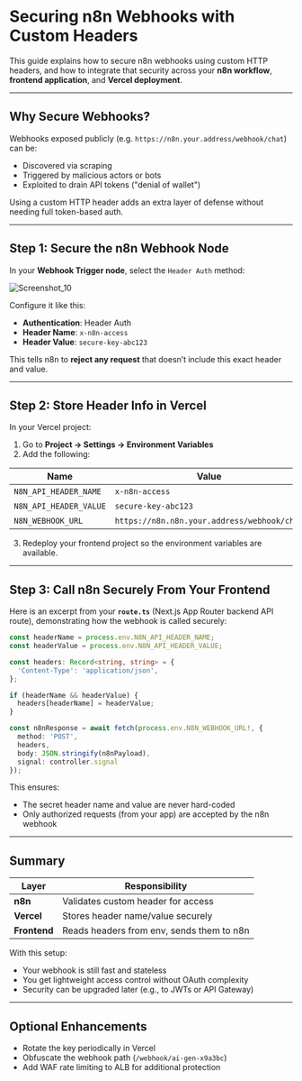 # Securing n8n Webhooks with Custom Headers

This guide explains how to secure n8n webhooks using custom HTTP headers, and how to integrate that security across your **n8n workflow**, **frontend application**, and **Vercel deployment**.

---

## Why Secure Webhooks?

Webhooks exposed publicly (e.g. `https://n8n.your.address/webhook/chat`) can be:

* Discovered via scraping
* Triggered by malicious actors or bots
* Exploited to drain API tokens ("denial of wallet")

Using a custom HTTP header adds an extra layer of defense without needing full token-based auth.

---

## Step 1: Secure the n8n Webhook Node

In your **Webhook Trigger node**, select the `Header Auth` method:

![Screenshot_10](https://github.com/user-attachments/assets/fee7fc79-d586-4afd-a981-a18551dcee27)


Configure it like this:

* **Authentication**: Header Auth
* **Header Name**: `x-n8n-access`
* **Header Value**: `secure-key-abc123`

This tells n8n to **reject any request** that doesn’t include this exact header and value.

---

## Step 2: Store Header Info in Vercel

In your Vercel project:

1. Go to **Project → Settings → Environment Variables**
2. Add the following:

| Name                   | Value                               | Environment |
| ---------------------- | ----------------------------------- | ----------- |
| `N8N_API_HEADER_NAME`  | `x-n8n-access`                      | All         |
| `N8N_API_HEADER_VALUE` | `secure-key-abc123`                 | All         |
| `N8N_WEBHOOK_URL`      | `https://n8n.n8n.your.address/webhook/chat` | All         |

3. Redeploy your frontend project so the environment variables are available.

---

## Step 3: Call n8n Securely From Your Frontend

Here is an excerpt from your **`route.ts`** (Next.js App Router backend API route), demonstrating how the webhook is called securely:

```ts
const headerName = process.env.N8N_API_HEADER_NAME;
const headerValue = process.env.N8N_API_HEADER_VALUE;

const headers: Record<string, string> = {
  'Content-Type': 'application/json',
};

if (headerName && headerValue) {
  headers[headerName] = headerValue;
}

const n8nResponse = await fetch(process.env.N8N_WEBHOOK_URL!, {
  method: 'POST',
  headers,
  body: JSON.stringify(n8nPayload),
  signal: controller.signal
});
```

This ensures:

* The secret header name and value are never hard-coded
* Only authorized requests (from your app) are accepted by the n8n webhook

---

## Summary

| Layer        | Responsibility                            |
| ------------ | ----------------------------------------- |
| **n8n**      | Validates custom header for access        |
| **Vercel**   | Stores header name/value securely         |
| **Frontend** | Reads headers from env, sends them to n8n |

With this setup:

* Your webhook is still fast and stateless
* You get lightweight access control without OAuth complexity
* Security can be upgraded later (e.g., to JWTs or API Gateway)

---

## Optional Enhancements

* Rotate the key periodically in Vercel
* Obfuscate the webhook path (`/webhook/ai-gen-x9a3bc`)
* Add WAF rate limiting to ALB for additional protection
